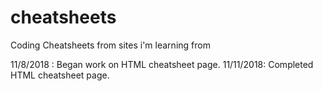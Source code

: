# cheatsheets
Coding Cheatsheets from sites i'm learning from

11/8/2018 : Began work on HTML cheatsheet page.
11/11/2018: Completed HTML cheatsheet page.
